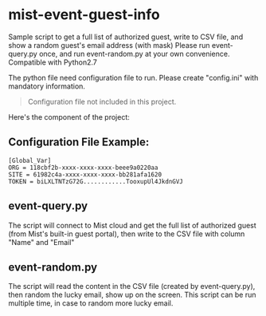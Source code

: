 # mist-event-guest-info
Sample script to get a full list of authorized guest, write to CSV file, and show a random guest's email address (with mask)
Please run event-query.py once, and run event-random.py at your own convenience.
Compatible with Python2.7

The python file need configuration file to run. Please create "config.ini" with mandatory information. 
> Configuration file not included in this project.

Here's the component of the project:

## Configuration File Example:

```
[Global_Var]
ORG = 118cbf2b-xxxx-xxxx-xxxx-beee9a0220aa
SITE = 61982c4a-xxxx-xxxx-xxxx-bb281afa1620
TOKEN = biLXLTNTzG72G............TooxupUl4JkdnGVJ
```
## event-query.py
The script will connect to Mist cloud and get the full list of authorized guest (from Mist's built-in guest portal), then write to the CSV file with column "Name" and "Email"

## event-random.py
The script will read the content in the CSV file (created by event-query.py), then random the lucky email, show up on the screen.
This script can be run multiple time, in case to random more lucky email.
